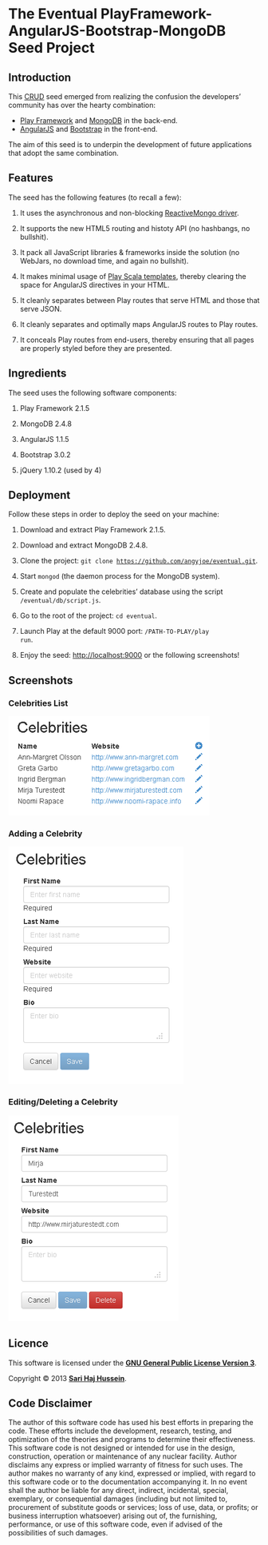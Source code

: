 # The Eventual PlayFramework-AngularJS-Bootstrap-MongoDB Seed Project

## Introduction

This [CRUD](http://en.wikipedia.org/wiki/Create,_read,_update_and_delete) seed emerged from realizing the confusion the developers’ community has over the hearty combination:
* [Play Framework](http://www.playframework.com/) and [MongoDB](http://www.mongodb.org/) in the back-end.
* [AngularJS](http://angularjs.org/) and [Bootstrap](http://getbootstrap.com/) in the front-end.

The aim of this seed is to underpin the development of future applications that adopt the same combination.

## Features
The seed has the following features (to recall a few):

1. It uses the asynchronous and non-blocking [ReactiveMongo driver](http://reactivemongo.org/).

2. It supports the new HTML5 routing and histoty API (no hashbangs, no bullshit).

3. It pack all JavaScript libraries & frameworks inside the solution (no WebJars, no download time, and again no bullshit).

4. It makes minimal usage of [Play Scala templates](http://www.playframework.com/documentation/2.1.5/ScalaTemplates), thereby clearing the space for AngularJS directives in your HTML.

5. It cleanly separates between Play routes that serve HTML and those that serve JSON.

6. It cleanly separates and optimally maps AngularJS routes to Play routes.

7. It conceals Play routes from end-users, thereby ensuring that all pages are properly styled before they are presented.

## Ingredients
The seed uses the following software components:

1. Play Framework 2.1.5

2. MongoDB 2.4.8

3. AngularJS 1.1.5

4. Bootstrap 3.0.2

5. jQuery 1.10.2 (used by 4)

## Deployment
Follow these steps in order to deploy the seed on your machine:

1. Download and extract Play Framework 2.1.5.

2. Download and extract MongoDB 2.4.8.

3. Clone the project: <code>git clone https://github.com/angyjoe/eventual.git</code>.

4. Start <code>mongod</code> (the daemon process for the MongoDB system).

5. Create and populate the celebrities’ database using the script <code>/eventual/db/script.js</code>.

6. Go to the root of the project: <code>cd eventual</code>.

7. Launch Play at the default 9000 port: <code>/PATH-TO-PLAY/play run</code>.

8. Enjoy the seed: [http://localhost:9000](http://localhost:9000) or the following screenshots!

## Screenshots

### Celebrities List
![Celebrities List](./screenshots/Celebrities%20List.png)

### Adding a Celebrity
![Adding a Celebrity](./screenshots/Adding%20a%20Celebrity.png)

### Editing/Deleting a Celebrity
![Editing a Celebrity](./screenshots/Editing-Deleting%20a%20Celebrity.png)

## Licence

This software is licensed under the **[GNU General Public License Version 3](./LICENSE)**.

Copyright &copy; 2013 **[Sari Haj Hussein](http://sarihh.info)**.

## Code Disclaimer

The author of this software code has used his best efforts in preparing the code. These efforts include the development, research, testing, and optimization of the theories and programs to determine their effectiveness. This software code is not designed or intended for use in the design, construction, operation or maintenance of any nuclear facility. Author disclaims any express or implied warranty of fitness for such uses. The author makes no warranty of any kind, expressed or implied, with regard to this software code or to the documentation accompanying it. In no event shall the author be liable for any direct, indirect, incidental, special, exemplary, or consequential damages (including but not limited to, procurement of substitute goods or services; loss of use, data, or profits; or business interruption whatsoever) arising out of, the furnishing, performance, or use of this software code, even if advised of the possibilities of such damages.